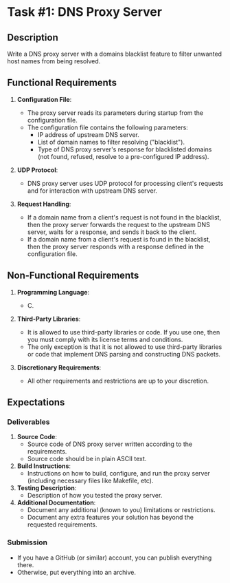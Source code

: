 # Task #1: DNS Proxy Server

## Description

Write a DNS proxy server with a domains blacklist feature to filter unwanted host names from being resolved.

## Functional Requirements

1. **Configuration File**:

   - The proxy server reads its parameters during startup from the configuration file.
   - The configuration file contains the following parameters:
     - IP address of upstream DNS server.
     - List of domain names to filter resolving ("blacklist").
     - Type of DNS proxy server's response for blacklisted domains (not found, refused, resolve to a pre-configured IP address).

2. **UDP Protocol**:

   - DNS proxy server uses UDP protocol for processing client's requests and for interaction with upstream DNS server.

3. **Request Handling**:
   - If a domain name from a client's request is not found in the blacklist, then the proxy server forwards the request to the upstream DNS server, waits for a response, and sends it back to the client.
   - If a domain name from a client's request is found in the blacklist, then the proxy server responds with a response defined in the configuration file.

## Non-Functional Requirements

1. **Programming Language**:
   - C.
2. **Third-Party Libraries**:

   - It is allowed to use third-party libraries or code. If you use one, then you must comply with its license terms and conditions.
   - The only exception is that it is not allowed to use third-party libraries or code that implement DNS parsing and constructing DNS packets.

3. **Discretionary Requirements**:
   - All other requirements and restrictions are up to your discretion.

## Expectations

### Deliverables

1. **Source Code**:
   - Source code of DNS proxy server written according to the requirements.
   - Source code should be in plain ASCII text.
2. **Build Instructions**:
   - Instructions on how to build, configure, and run the proxy server (including necessary files like Makefile, etc).
3. **Testing Description**:
   - Description of how you tested the proxy server.
4. **Additional Documentation**:
   - Document any additional (known to you) limitations or restrictions.
   - Document any extra features your solution has beyond the requested requirements.

### Submission

- If you have a GitHub (or similar) account, you can publish everything there.
- Otherwise, put everything into an archive.
